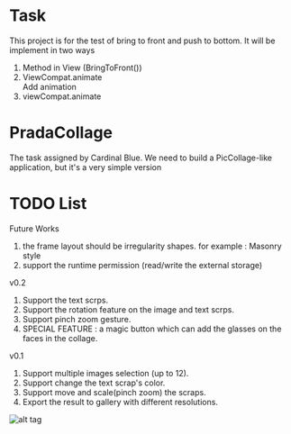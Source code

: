Task
============

This project is for the test of bring to front and push to bottom. 
It will be implement in two ways
 1. Method in View (BringToFront())
 2. ViewCompat.animate<br>
Add animation<br>
 1. viewCompat.animate

 
 
PradaCollage
============

The task assigned by Cardinal Blue. We need to build a PicCollage-like application, but it's a very simple version


TODO List
=========
Future Works

1. the frame layout should be irregularity shapes. for example : Masonry style
2. support the runtime permission (read/write the external storage)


v0.2

1. Support the text scrps.
2. Support the rotation feature on the image and text scrps.
3. Support pinch zoom gesture.
4. SPECIAL FEATURE : a magic button which can add the glasses on the faces in the collage.

v0.1

1. Support multiple images selection (up to 12).
2. Support change the text scrap's color.
3. Support move and scale(pinch zoom) the scraps.
4. Export the result to gallery with different resolutions.

![alt tag](https://farm6.staticflickr.com/5654/25365850289_1a46d7c7db_z_d.jpg)
